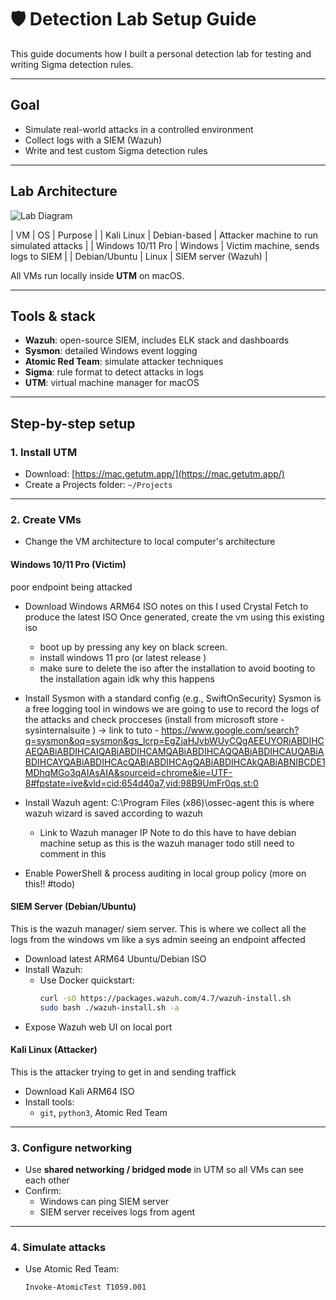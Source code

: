 # 🛡️ Detection Lab Setup Guide

This guide documents how I built a personal detection lab for testing and writing Sigma detection rules.

---

##  **Goal**
- Simulate real-world attacks in a controlled environment
- Collect logs with a SIEM (Wazuh)
- Write and test custom Sigma detection rules

---

##  **Lab Architecture**

![Lab Diagram](diagram.png)

| VM | OS | Purpose |
| Kali Linux | Debian-based | Attacker machine to run simulated attacks |
| Windows 10/11 Pro | Windows | Victim machine, sends logs to SIEM |
| Debian/Ubuntu | Linux | SIEM server (Wazuh) |

All VMs run locally inside **UTM** on macOS.

---

##  **Tools & stack**
-  **Wazuh**: open-source SIEM, includes ELK stack and dashboards
-  **Sysmon**: detailed Windows event logging
-  **Atomic Red Team**: simulate attacker techniques
-  **Sigma**: rule format to detect attacks in logs
-  **UTM**: virtual machine manager for macOS

---

##  **Step-by-step setup**

###  1. Install UTM
- Download: [https://mac.getutm.app/](https://mac.getutm.app/)
- Create a Projects folder: `~/Projects`

---

###  2. Create VMs
- Change the VM architecture to local computer's architecture 

####  Windows 10/11 Pro (Victim)
poor endpoint being attacked 
- Download Windows ARM64 ISO 
   notes on this
   I used Crystal Fetch to produce the latest ISO 
   Once generated, create the vm using this existing iso 
   - boot up by pressing any key on black screen. 
   - install windows 11 pro (or latest release )
   - make sure to delete the iso after the installation to avoid booting to the installation again idk why this happens 
- Install Sysmon with a standard config (e.g., SwiftOnSecurity)
   Sysmon is a free logging tool in windows we are going to use to record the logs of the attacks and check procceses
   (install from microsoft store - sysinternalsuite )
   -> link to tuto - https://www.google.com/search?q=sysmon&oq=sysmon&gs_lcrp=EgZjaHJvbWUyCQgAEEUYORiABDIHCAEQABiABDIHCAIQABiABDIHCAMQABiABDIHCAQQABiABDIHCAUQABiABDIHCAYQABiABDIHCAcQABiABDIHCAgQABiABDIHCAkQABiABNIBCDE1MDhqMGo3qAIAsAIA&sourceid=chrome&ie=UTF-8#fpstate=ive&vld=cid:654d40a7,vid:98B9UmFr0qs,st:0

- Install Wazuh agent: 
C:\Program Files (x86)\ossec-agent this is where wazuh wizard is saved according to wazuh 
  - Link to Wazuh manager IP 
  Note to do this have to have debian machine setup as this is the wazuh manager
  todo still need to comment in this 
- Enable PowerShell & process auditing in local group policy (more on this!! #todo)

####  SIEM Server (Debian/Ubuntu)

This is the wazuh manager/ siem server. This is where we collect all the logs from the windows vm like 
a sys admin seeing an endpoint affected 
- Download latest ARM64 Ubuntu/Debian ISO
- Install Wazuh:
  - Use Docker quickstart:
    ```bash
    curl -sO https://packages.wazuh.com/4.7/wazuh-install.sh
    sudo bash ./wazuh-install.sh -a
    ```
- Expose Wazuh web UI on local port

####  Kali Linux (Attacker)
This is the attacker trying to get in and sending traffick
- Download Kali ARM64 ISO
- Install tools:
  - `git`, `python3`, Atomic Red Team

---

###  3. Configure networking
- Use **shared networking / bridged mode** in UTM so all VMs can see each other
- Confirm:
  - Windows can ping SIEM server
  - SIEM server receives logs from agent

---

###  4. Simulate attacks
- Use Atomic Red Team:
  ```bash
  Invoke-AtomicTest T1059.001